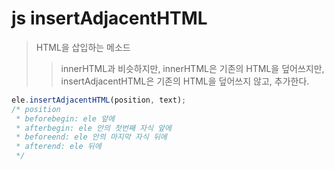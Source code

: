 # js insertAdjacentHTML

> HTML을 삽입하는 메소드
>
> > innerHTML과 비슷하지만, innerHTML은 기존의 HTML을 덮어쓰지만, insertAdjacentHTML은 기존의 HTML을 덮어쓰지 않고, 추가한다.

```js
ele.insertAdjacentHTML(position, text);
/* position
 * beforebegin: ele 앞에
 * afterbegin: ele 안의 첫번째 자식 앞에
 * beforeend: ele 안의 마지막 자식 뒤에
 * afterend: ele 뒤에
 */
```
